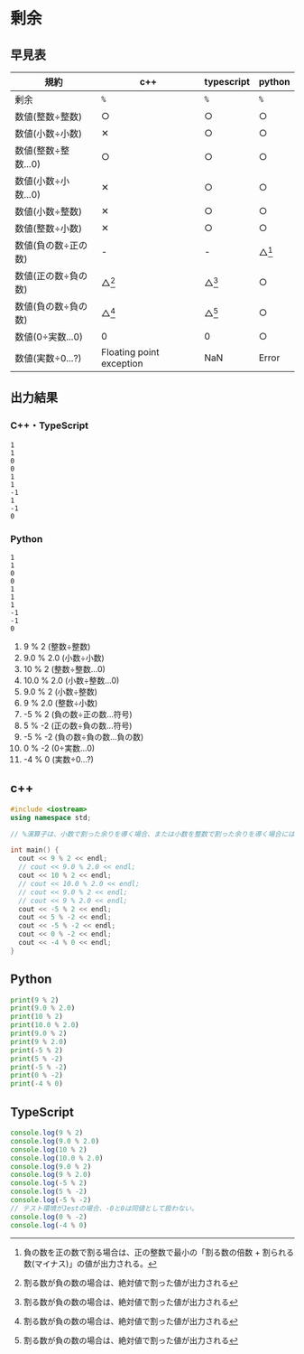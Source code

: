 # 剰余

## 早見表

|規約               |c++ |typescript|python|
|-------------------|----|----------|------|
|剰余               |`%`    |`%`       |`%`   |
|数値(整数÷整数)     |○      |○         |○     |
|数値(小数÷小数)     |✕     |○         |○     |
|数値(整数÷整数...0) |○      |○         |○     |
|数値(小数÷小数...0) |✕     |○         |○     |
|数値(小数÷整数)     |✕     |○         |○     |
|数値(整数÷小数)     |✕     |○         |○     |
|数値(負の数÷正の数) |-      |-         |△[^1]|
|数値(正の数÷負の数) |△[^2] |△[^2]    |○     |
|数値(負の数÷負の数) |△[^2] |△[^2]    |○     |
|数値(0÷実数...0)   |0     |0         |○     |
|数値(実数÷0...?)   |Floating point exception|NaN   |Error |

[^1]: 負の数を正の数で割る場合は、正の整数で最小の「割る数の倍数 + 割られる数(マイナス)」の値が出力される。
[^2]: 割る数が負の数の場合は、絶対値で割った値が出力される

## 出力結果

### C++・TypeScript

```
1
1
0
0
1
1
-1
1
-1
0

```

### Python

```
1
1
0
0
1
1
1
-1
-1
0

```

1. 9 % 2 (整数÷整数)
2. 9.0 % 2.0 (小数÷小数)
3. 10 % 2 (整数÷整数...0)
4. 10.0 % 2.0 (小数÷整数...0)
5. 9.0 % 2 (小数÷整数)
6. 9 % 2.0 (整数÷小数)
7. -5 % 2 (負の数÷正の数…符号)
8. 5 % -2 (正の数÷負の数…符号)
9. -5 % -2 (負の数÷負の数…負の数)
10. 0 % -2 (0÷実数...0)
11. -4 % 0 (実数÷0...?)

## c++

```c++
#include <iostream>
using namespace std;

// %演算子は、小数で割った余りを導く場合、または小数を整数で割った余りを導く場合には使用できない。

int main() {
  cout << 9 % 2 << endl;
  // cout << 9.0 % 2.0 << endl;
  cout << 10 % 2 << endl;
  // cout << 10.0 % 2.0 << endl;
  // cout << 9.0 % 2 << endl;
  // cout << 9 % 2.0 << endl;
  cout << -5 % 2 << endl;
  cout << 5 % -2 << endl;
  cout << -5 % -2 << endl;
  cout << 0 % -2 << endl;
  cout << -4 % 0 << endl;
}
```

## Python

```python
print(9 % 2)
print(9.0 % 2.0)
print(10 % 2)
print(10.0 % 2.0)
print(9.0 % 2)
print(9 % 2.0)
print(-5 % 2)
print(5 % -2)
print(-5 % -2)
print(0 % -2)
print(-4 % 0)

```

## TypeScript

```ts
console.log(9 % 2)
console.log(9.0 % 2.0)
console.log(10 % 2)
console.log(10.0 % 2.0)
console.log(9.0 % 2)
console.log(9 % 2.0)
console.log(-5 % 2)
console.log(5 % -2)
console.log(-5 % -2)
// テスト環境がJestの場合、-0と0は同値として扱わない。
console.log(0 % -2)
console.log(-4 % 0)

```